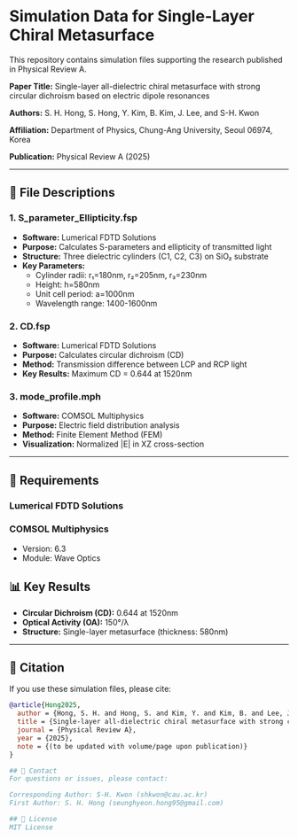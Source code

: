# Simulation Data for Single-Layer Chiral Metasurface

This repository contains simulation files supporting the research published in Physical Review A.

**Paper Title:** Single-layer all-dielectric chiral metasurface with strong circular dichroism based on electric dipole resonances

**Authors:** S. H. Hong, S. Hong, Y. Kim, B. Kim, J. Lee, and S-H. Kwon

**Affiliation:** Department of Physics, Chung-Ang University, Seoul 06974, Korea

**Publication:** Physical Review A (2025)

---

## 📁 File Descriptions

### 1. S_parameter_Ellipticity.fsp
- **Software:** Lumerical FDTD Solutions
- **Purpose:** Calculates S-parameters and ellipticity of transmitted light
- **Structure:** Three dielectric cylinders (C1, C2, C3) on SiO₂ substrate
- **Key Parameters:**
  - Cylinder radii: r₁=180nm, r₂=205nm, r₃=230nm
  - Height: h=580nm
  - Unit cell period: a=1000nm
  - Wavelength range: 1400-1600nm

### 2. CD.fsp
- **Software:** Lumerical FDTD Solutions
- **Purpose:** Calculates circular dichroism (CD)
- **Method:** Transmission difference between LCP and RCP light
- **Key Results:** Maximum CD = 0.644 at 1520nm

### 3. mode_profile.mph
- **Software:** COMSOL Multiphysics
- **Purpose:** Electric field distribution analysis
- **Method:** Finite Element Method (FEM)
- **Visualization:** Normalized |E| in XZ cross-section

---

## 🔧 Requirements

### Lumerical FDTD Solutions

### COMSOL Multiphysics
- Version: 6.3
- Module: Wave Optics

## 📊 Key Results

- **Circular Dichroism (CD):** 0.644 at 1520nm
- **Optical Activity (OA):** 150°/λ
- **Structure:** Single-layer metasurface (thickness: 580nm)

---

## 📖 Citation

If you use these simulation files, please cite:
```bibtex
@article{Hong2025,
  author = {Hong, S. H. and Hong, S. and Kim, Y. and Kim, B. and Lee, J. and Kwon, S-H.},
  title = {Single-layer all-dielectric chiral metasurface with strong circular dichroism based on electric dipole resonances},
  journal = {Physical Review A},
  year = {2025},
  note = {(to be updated with volume/page upon publication)}
}

## 📧 Contact
For questions or issues, please contact:

Corresponding Author: S-H. Kwon (shkwon@cau.ac.kr)
First Author: S. H. Hong (seunghyeon.hong95@gmail.com)

## 📄 License
MIT License 

